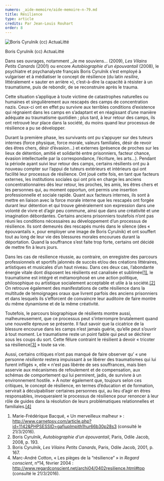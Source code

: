 ```yaml
---
numero: _aide-memoire/aide-memoire-n-79.md
title: Résilience
type: article
credits: Par Jean-Louis Rouhart
order: 8
---
```

![Boris Cyrulnik (cc) ActuaLitté](/assets/uploads/am-79-rouhart_boriscyrulnik-cc-actualitte.jpg)

<span class="img-copyright"> Boris Cyrulnik (cc) ActuaLitté </span>



Dans ses ouvrages, notamment _Je me souviens… (2009), _Les Vilains Petits Canards_ (2001) ou encore _Autobiographie d’un épouvantail_ (2008), le psychiatre et psychanalyste français Boris Cyrulnik s’est employé à vulgariser et à médiatiser le concept de résilience (du latin _resilire_, littéralement « sauter en arrière »), c’est-à-dire la capacité à résister à un traumatisme, puis de rebondir, de se reconstruire après le trauma.

Cette situation s’applique à toute victime de catastrophes naturelles ou humaines et singulièrement aux rescapés des camps de concentration nazis. Ceux-ci ont en effet pu survivre aux terribles conditions d’existence qui régnaient dans les camps en s’adaptant et en réagissant d’une manière adéquate au traumatisme quotidien ; plus tard, à leur retour des camps, ils ont retrouvé leur place dans la société, du moins quand leur processus de résilience a pu se développer.

Durant la première phase, les survivants ont pu s’appuyer sur des tuteurs internes (force physique, force morale, valeurs familiales, désir de revoir des êtres chers, désir d’évasion…) et externes (présence de proches sur les lieux de détention, amitié et solidarité entre prisonniers, facteur chance, évasion intellectuelle par la correspondance, l’écriture, les arts…). Pendant la période ayant suivi leur retour des camps, certains résilients ont pu à nouveau compter sur l’appui de tuteurs extérieurs et intérieurs qui ont facilité leur processus de résilience. Ont joué cette fois, en tant que facteurs externes, les institutions sociales qui ont pris en charge les anciens concentrationnaires dès leur retour, les proches, les amis, les êtres chers et les personnes qui, au moment opportun, ont permis une insertion professionnelle et sociale rapide. Quant aux facteurs internes, ils sont à mettre en liaison avec la force morale interne que les rescapés ont forgée durant leur détention et qui trouve généralement son expression dans une volonté de vivre et d’agir peu commune, ainsi que dans une créativité et une imagination débordantes. Certains anciens prisonniers toutefois n’ont pas réuni les conditions nécessaires au développement d’un processus de résilience. Ils sont demeurés des rescapés murés dans le silence (des « épouvantails », pour employer une image de Boris Cyrulnik) et ont souffert tout au long de leur vie des blessures morales encourues durant la déportation. Quand la souffrance s’est faite trop forte, certains ont décidé de mettre fin à leurs jours.

Dans les cas de résilience réussie, au contraire, on enregistre des parcours professionnels et sportifs jalonnés de succès et/ou des créations littéraires, artistiques et musicales d’un haut niveau. Dans ces deux cas, l’abondante énergie vitale dont disposent les résilients est canalisée et sublimée[[1]](#footnote-1), le traumatisme est intégré et métamorphosé en une action politique, philosophique ou artistique socialement acceptable et utile à la société.[[2]](#footnote-2) On retrouve également des manifestations de cette résilience dans la multitude de témoignages oraux que livrent parfois des anciens prisonniers et dans lesquels ils s’efforcent de convaincre leur auditoire de faire montre du même dynamisme et de la même créativité.

Toutefois, le parcours biographique de résilients montre aussi, malheureusement, que ce processus peut s’interrompre brutalement quand une nouvelle épreuve se présente. Il faut savoir que la cicatrice de la blessure encourue dans les camps n’est jamais guérie, qu’elle peut s’ouvrir à tout moment. Le traumatisme reste un point faible qui peut se déchirer sous les coups du sort. Cette fêlure contraint le résilient à devoir « tricoter sa résilience[[3]](#footnote-3) » toute sa vie.

Aussi, certains critiques n’ont pas manqué de faire observer qu’ « une personne _résiliente_ restera impuissant à se libérer des traumatismes qui lui furent infligés », elle « n'est pas libérée de ses souffrances, mais bien asservie aux mécanismes de refoulement et de compensation, aux schémas de comportement qui lui permirent, jadis, de survivre à un environnement hostile. » À noter également que, toujours selon ces critiques, le concept de résilience, en termes d’éducation et de formation, servirait à déculpabiliser certaines personnes qui, au lieu d’agir en êtres responsables, invoqueraient le processus de résilience pour renoncer à leur rôle de guides dans la résolution de leurs problématiques relationnelles et familiales.[[4]](#footnote-4)      

1. Marie-Frédérique Bacqué, « Un merveilleux malheur » : <http://www.carnetpsy.com/article.php?id=1142&PHPSESSID=gafjuplmpith1hur66b30p28s3> (consulté le 21/3/2016).
2. Boris Cyrulnik, _Autobiographie d’un épouvantail_, Paris, Odile Jacob, 2008, p. 193.
3. Boris Cyrulnik, _Les Vilains Petits Canards_, Paris, Odile Jacob, 2001, p. 167.
4. Marc-André Cotton, « Les pièges de la “résilience” » in _Regard conscient_, n°14, février 2004 : <http://www.regardconscient.net/archi04/0402resilience.html#top> (consulté le 21/3/2016).
